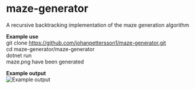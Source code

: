 # maze-generator
A recursive backtracking implementation of the maze generation algorithm  

**Example use**  
git clone https://github.com/johanpettersson1/maze-generator.git  
cd maze-generator/maze-generator  
dotnet run  
maze.png have been generated

**Example output**  
![Example output](https://user-images.githubusercontent.com/47982356/60466633-7d9ae580-9c54-11e9-820d-ab3ca58bd5df.png)

